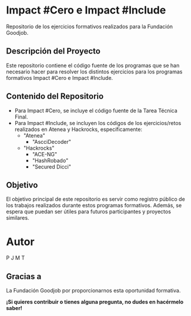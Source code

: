 # Impact #Cero e Impact #Include

Repositorio de los ejercicios formativos realizados para la Fundación Goodjob.

## Descripción del Proyecto

Este repositorio contiene el código fuente de los programas que se han necesario hacer para resolver los distintos ejercicios para los programas formativos Impact #Cero e Impact #Include.

## Contenido del Repositorio

* Para Impact #Cero, se incluye el código fuente de la Tarea Técnica Final.
* Para Impact #Include, se incluyen los códigos de los ejercicios/retos realizados en Atenea y Hackrocks, específicamente:
	+ "Atenea"
		+ "AscciDecoder"
	+ "Hackrocks"
		+ "ACE-NG"
		+ "HashRobado"
		+ "Secured Dicci"

## Objetivo

El objetivo principal de este repositorio es servir como registro público de los trabajos realizados durante estos programas formativos. Además, se espera que puedan ser útiles para futuros participantes y proyectos similares.

# Autor
P J M T

## Gracias a

La Fundación Goodjob por proporcionarnos esta oportunidad formativa.

**¡Si quieres contribuir o tienes alguna pregunta, no dudes en hacérmelo saber!**